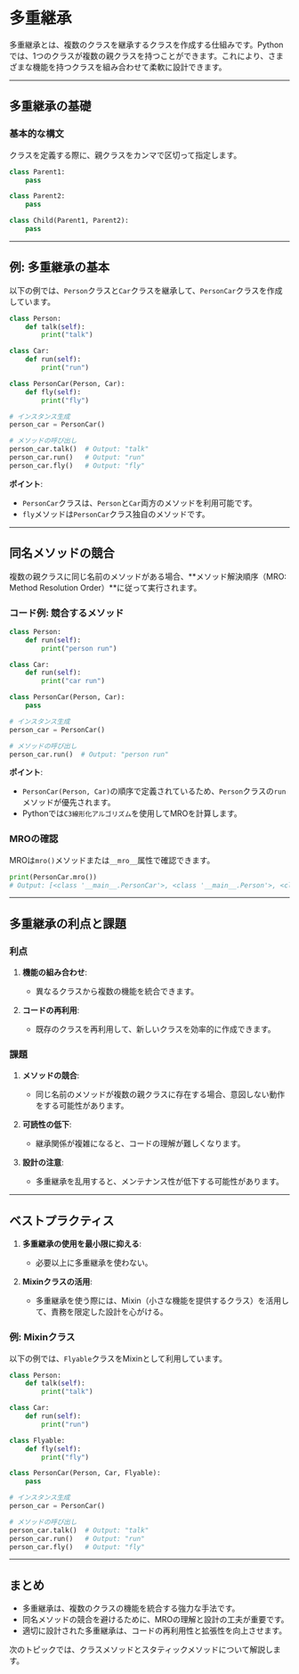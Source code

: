 # 多重継承

多重継承とは、複数のクラスを継承するクラスを作成する仕組みです。Pythonでは、1つのクラスが複数の親クラスを持つことができます。これにより、さまざまな機能を持つクラスを組み合わせて柔軟に設計できます。

---

## 多重継承の基礎

### 基本的な構文

クラスを定義する際に、親クラスをカンマで区切って指定します。

```python
class Parent1:
    pass

class Parent2:
    pass

class Child(Parent1, Parent2):
    pass
```

---

## 例: 多重継承の基本

以下の例では、`Person`クラスと`Car`クラスを継承して、`PersonCar`クラスを作成しています。

```python
class Person:
    def talk(self):
        print("talk")

class Car:
    def run(self):
        print("run")

class PersonCar(Person, Car):
    def fly(self):
        print("fly")

# インスタンス生成
person_car = PersonCar()

# メソッドの呼び出し
person_car.talk()  # Output: "talk"
person_car.run()   # Output: "run"
person_car.fly()   # Output: "fly"
```

**ポイント**:
- `PersonCar`クラスは、`Person`と`Car`両方のメソッドを利用可能です。
- `fly`メソッドは`PersonCar`クラス独自のメソッドです。

---

## 同名メソッドの競合

複数の親クラスに同じ名前のメソッドがある場合、**メソッド解決順序（MRO: Method Resolution Order）**に従って実行されます。

### コード例: 競合するメソッド

```python
class Person:
    def run(self):
        print("person run")

class Car:
    def run(self):
        print("car run")

class PersonCar(Person, Car):
    pass

# インスタンス生成
person_car = PersonCar()

# メソッドの呼び出し
person_car.run()  # Output: "person run"
```

**ポイント**:
- `PersonCar(Person, Car)`の順序で定義されているため、`Person`クラスの`run`メソッドが優先されます。
- Pythonでは`C3線形化アルゴリズム`を使用してMROを計算します。

### MROの確認

MROは`mro()`メソッドまたは`__mro__`属性で確認できます。

```python
print(PersonCar.mro())
# Output: [<class '__main__.PersonCar'>, <class '__main__.Person'>, <class '__main__.Car'>, <class 'object'>]
```

---

## 多重継承の利点と課題

### 利点
1. **機能の組み合わせ**:
   - 異なるクラスから複数の機能を統合できます。

2. **コードの再利用**:
   - 既存のクラスを再利用して、新しいクラスを効率的に作成できます。

### 課題
1. **メソッドの競合**:
   - 同じ名前のメソッドが複数の親クラスに存在する場合、意図しない動作をする可能性があります。

2. **可読性の低下**:
   - 継承関係が複雑になると、コードの理解が難しくなります。

3. **設計の注意**:
   - 多重継承を乱用すると、メンテナンス性が低下する可能性があります。

---

## ベストプラクティス

1. **多重継承の使用を最小限に抑える**:
   - 必要以上に多重継承を使わない。

2. **Mixinクラスの活用**:
   - 多重継承を使う際には、Mixin（小さな機能を提供するクラス）を活用して、責務を限定した設計を心がける。

### 例: Mixinクラス

以下の例では、`Flyable`クラスをMixinとして利用しています。

```python
class Person:
    def talk(self):
        print("talk")

class Car:
    def run(self):
        print("run")

class Flyable:
    def fly(self):
        print("fly")

class PersonCar(Person, Car, Flyable):
    pass

# インスタンス生成
person_car = PersonCar()

# メソッドの呼び出し
person_car.talk()  # Output: "talk"
person_car.run()   # Output: "run"
person_car.fly()   # Output: "fly"
```

---

## まとめ

- 多重継承は、複数のクラスの機能を統合する強力な手法です。
- 同名メソッドの競合を避けるために、MROの理解と設計の工夫が重要です。
- 適切に設計された多重継承は、コードの再利用性と拡張性を向上させます。

次のトピックでは、クラスメソッドとスタティックメソッドについて解説します。

